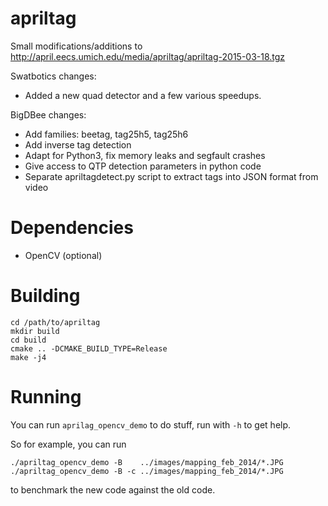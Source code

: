 apriltag
========

Small modifications/additions to  http://april.eecs.umich.edu/media/apriltag/apriltag-2015-03-18.tgz

Swatbotics changes:

- Added a new quad detector and a few various speedups.

BigDBee changes:

- Add families: beetag, tag25h5, tag25h6
- Add inverse tag detection
- Adapt for Python3, fix memory leaks and segfault crashes
- Give access to QTP detection parameters in python code
- Separate apriltagdetect.py script to extract tags into JSON format from video


Dependencies
============

  - OpenCV (optional)

Building
========

    cd /path/to/apriltag
    mkdir build
    cd build
    cmake .. -DCMAKE_BUILD_TYPE=Release
    make -j4
    
Running
=======

You can run `aprilag_opencv_demo` to do stuff, run with `-h` to get help.

So for example, you can run

    ./apriltag_opencv_demo -B    ../images/mapping_feb_2014/*.JPG
    ./apriltag_opencv_demo -B -c ../images/mapping_feb_2014/*.JPG

to benchmark the new code against the old code.




